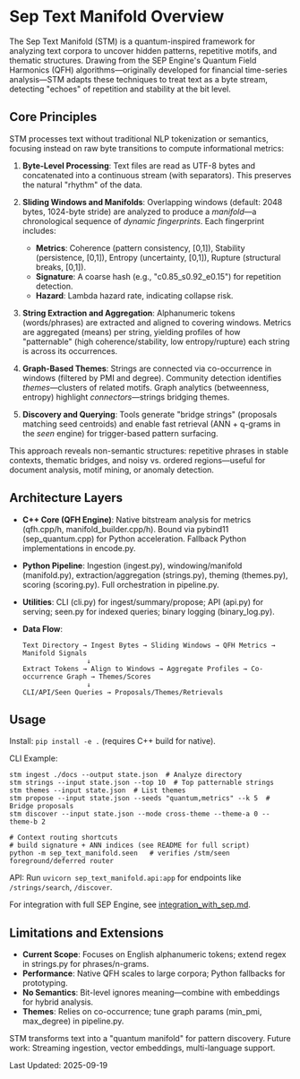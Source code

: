 # Sep Text Manifold Overview

The Sep Text Manifold (STM) is a quantum-inspired framework for analyzing text corpora to uncover hidden patterns, repetitive motifs, and thematic structures. Drawing from the SEP Engine's Quantum Field Harmonics (QFH) algorithms—originally developed for financial time-series analysis—STM adapts these techniques to treat text as a byte stream, detecting "echoes" of repetition and stability at the bit level.

## Core Principles

STM processes text without traditional NLP tokenization or semantics, focusing instead on raw byte transitions to compute informational metrics:

1. **Byte-Level Processing**: Text files are read as UTF-8 bytes and concatenated into a continuous stream (with separators). This preserves the natural "rhythm" of the data.

2. **Sliding Windows and Manifolds**: Overlapping windows (default: 2048 bytes, 1024-byte stride) are analyzed to produce a *manifold*—a chronological sequence of *dynamic fingerprints*. Each fingerprint includes:
   - **Metrics**: Coherence (pattern consistency, [0,1]), Stability (persistence, [0,1]), Entropy (uncertainty, [0,1]), Rupture (structural breaks, [0,1]).
   - **Signature**: A coarse hash (e.g., "c0.85_s0.92_e0.15") for repetition detection.
   - **Hazard**: Lambda hazard rate, indicating collapse risk.

3. **String Extraction and Aggregation**: Alphanumeric tokens (words/phrases) are extracted and aligned to covering windows. Metrics are aggregated (means) per string, yielding profiles of how "patternable" (high coherence/stability, low entropy/rupture) each string is across its occurrences.

4. **Graph-Based Themes**: Strings are connected via co-occurrence in windows (filtered by PMI and degree). Community detection identifies *themes*—clusters of related motifs. Graph analytics (betweenness, entropy) highlight *connectors*—strings bridging themes.

5. **Discovery and Querying**: Tools generate "bridge strings" (proposals matching seed centroids) and enable fast retrieval (ANN + q-grams in the *seen* engine) for trigger-based pattern surfacing.

This approach reveals non-semantic structures: repetitive phrases in stable contexts, thematic bridges, and noisy vs. ordered regions—useful for document analysis, motif mining, or anomaly detection.

## Architecture Layers

- **C++ Core (QFH Engine)**: Native bitstream analysis for metrics (qfh.cpp/h, manifold_builder.cpp/h). Bound via pybind11 (sep_quantum.cpp) for Python acceleration. Fallback Python implementations in encode.py.

- **Python Pipeline**: Ingestion (ingest.py), windowing/manifold (manifold.py), extraction/aggregation (strings.py), theming (themes.py), scoring (scoring.py). Full orchestration in pipeline.py.

- **Utilities**: CLI (cli.py) for ingest/summary/propose; API (api.py) for serving; seen.py for indexed queries; binary logging (binary_log.py).

- **Data Flow**:
  ```
  Text Directory → Ingest Bytes → Sliding Windows → QFH Metrics → Manifold Signals
                  ↓
  Extract Tokens → Align to Windows → Aggregate Profiles → Co-occurrence Graph → Themes/Scores
                  ↓
  CLI/API/Seen Queries → Proposals/Themes/Retrievals
  ```

## Usage

Install: `pip install -e .` (requires C++ build for native).

CLI Example:
```
stm ingest ./docs --output state.json  # Analyze directory
stm strings --input state.json --top 10  # Top patternable strings
stm themes --input state.json  # List themes
stm propose --input state.json --seeds "quantum,metrics" --k 5  # Bridge proposals
stm discover --input state.json --mode cross-theme --theme-a 0 --theme-b 2

# Context routing shortcuts
# build signature + ANN indices (see README for full script)
python -m sep_text_manifold.seen   # verifies /stm/seen foreground/deferred router
```

API: Run `uvicorn sep_text_manifold.api:app` for endpoints like `/strings/search`, `/discover`.

For integration with full SEP Engine, see [integration_with_sep.md](integration_with_sep.md).

## Limitations and Extensions

- **Current Scope**: Focuses on English alphanumeric tokens; extend regex in strings.py for phrases/n-grams.
- **Performance**: Native QFH scales to large corpora; Python fallbacks for prototyping.
- **No Semantics**: Bit-level ignores meaning—combine with embeddings for hybrid analysis.
- **Themes**: Relies on co-occurrence; tune graph params (min_pmi, max_degree) in pipeline.py.

STM transforms text into a "quantum manifold" for pattern discovery. Future work: Streaming ingestion, vector embeddings, multi-language support.

Last Updated: 2025-09-19
